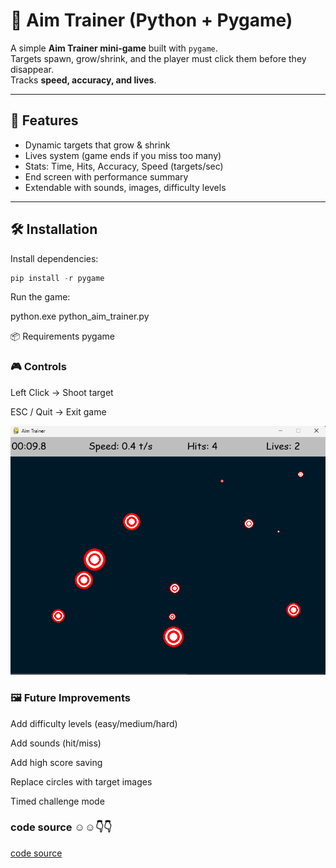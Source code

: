 # 🎯 Aim Trainer (Python + Pygame)

A simple **Aim Trainer mini-game** built with `pygame`.  
Targets spawn, grow/shrink, and the player must click them before they disappear.  
Tracks **speed, accuracy, and lives**.

---

## 🚀 Features
- Dynamic targets that grow & shrink
- Lives system (game ends if you miss too many)
- Stats: Time, Hits, Accuracy, Speed (targets/sec)
- End screen with performance summary
- Extendable with sounds, images, difficulty levels

---

## 🛠️ Installation



Install dependencies:

```js
pip install -r pygame

```



Run the game:

python.exe  python_aim_trainer.py

📦 Requirements
pygame

### 🎮 Controls

Left Click → Shoot target

ESC / Quit → Exit game

<p align="center">

![image alt](https://github.com/kodjoballo/python_aim_trainer/blob/main/python_aim_trainer.png?raw=true)

</p>

### 🖼️ Future Improvements

 Add difficulty levels (easy/medium/hard)

 Add sounds (hit/miss)

 Add high score saving

 Replace circles with target images

 Timed challenge mode


 ### code source ☺️☺️👇👇
 [code source](https://github.com/kodjoballo/python_aim_trainer/blob/main/python_aim_trainer.py)
